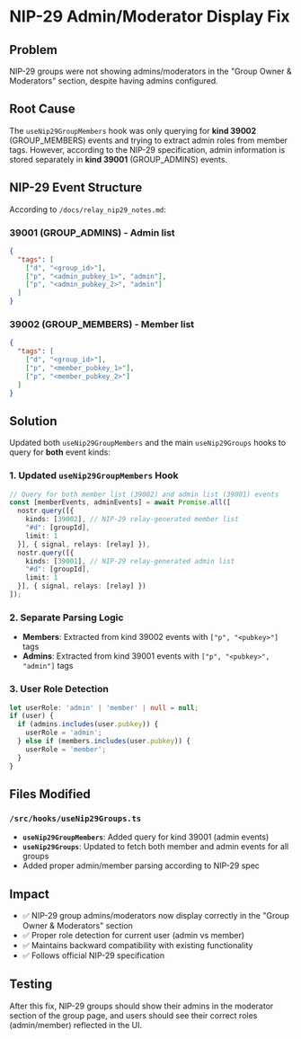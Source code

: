 # NIP-29 Admin/Moderator Display Fix

## Problem
NIP-29 groups were not showing admins/moderators in the "Group Owner & Moderators" section, despite having admins configured.

## Root Cause
The `useNip29GroupMembers` hook was only querying for **kind 39002** (GROUP_MEMBERS) events and trying to extract admin roles from member tags. However, according to the NIP-29 specification, admin information is stored separately in **kind 39001** (GROUP_ADMINS) events.

## NIP-29 Event Structure

According to `/docs/relay_nip29_notes.md`:

### 39001 (GROUP_ADMINS) - Admin list
```json
{
  "tags": [
    ["d", "<group_id>"],
    ["p", "<admin_pubkey_1>", "admin"],
    ["p", "<admin_pubkey_2>", "admin"]
  ]
}
```

### 39002 (GROUP_MEMBERS) - Member list  
```json
{
  "tags": [
    ["d", "<group_id>"],
    ["p", "<member_pubkey_1>"],
    ["p", "<member_pubkey_2>"]
  ]
}
```

## Solution
Updated both `useNip29GroupMembers` and the main `useNip29Groups` hooks to query for **both** event kinds:

### 1. Updated `useNip29GroupMembers` Hook
```typescript
// Query for both member list (39002) and admin list (39001) events
const [memberEvents, adminEvents] = await Promise.all([
  nostr.query([{
    kinds: [39002], // NIP-29 relay-generated member list
    "#d": [groupId],
    limit: 1
  }], { signal, relays: [relay] }),
  nostr.query([{
    kinds: [39001], // NIP-29 relay-generated admin list
    "#d": [groupId],
    limit: 1
  }], { signal, relays: [relay] })
]);
```

### 2. Separate Parsing Logic
- **Members**: Extracted from kind 39002 events with `["p", "<pubkey>"]` tags
- **Admins**: Extracted from kind 39001 events with `["p", "<pubkey>", "admin"]` tags

### 3. User Role Detection
```typescript
let userRole: 'admin' | 'member' | null = null;
if (user) {
  if (admins.includes(user.pubkey)) {
    userRole = 'admin';
  } else if (members.includes(user.pubkey)) {
    userRole = 'member';
  }
}
```

## Files Modified

### `/src/hooks/useNip29Groups.ts`
- **`useNip29GroupMembers`**: Added query for kind 39001 (admin events)
- **`useNip29Groups`**: Updated to fetch both member and admin events for all groups
- Added proper admin/member parsing according to NIP-29 spec

## Impact
- ✅ NIP-29 group admins/moderators now display correctly in the "Group Owner & Moderators" section
- ✅ Proper role detection for current user (admin vs member)
- ✅ Maintains backward compatibility with existing functionality
- ✅ Follows official NIP-29 specification

## Testing
After this fix, NIP-29 groups should show their admins in the moderator section of the group page, and users should see their correct roles (admin/member) reflected in the UI.